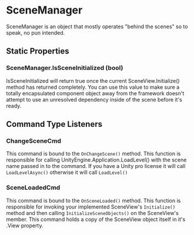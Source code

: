 # SceneManager

SceneManager is an object that mostly operates "behind the scenes" so to speak, no pun intended.  

## Static Properties

### SceneManager.IsSceneInitialized (bool)

IsSceneInitialized will return true once the current SceneView.Initialize() method has returned completely.  You can use this value to make sure a totally encapsulated component object away from the framework doesn't attempt to use an unresolved dependency inside of the scene before it's ready.

## Command Type Listeners

### ChangeSceneCmd

This command is bound to the `OnChangeScene()` method.  This function is responsible for calling UnityEngine.Application.LoadLevel() with the scene name passed in to the command.  If you have a Unity pro license it will call `LoadLevelAsync()` otherwise it will call `LoadLevel()`

### SceneLoadedCmd

This command is bound to the `OnSceneLoaded()` method.  This function is responsible for invoking your implemented SceneView's `Initialize()` method and then calling `InitializeSceneObjects()` on the SceneView's member.  This command holds a copy of the SceneView object itself in it's .View property.